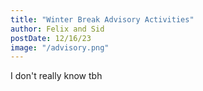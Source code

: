 ```yaml
---
title: "Winter Break Advisory Activities"
author: Felix and Sid
postDate: 12/16/23
image: "/advisory.png"
---
```


I don't really know tbh
